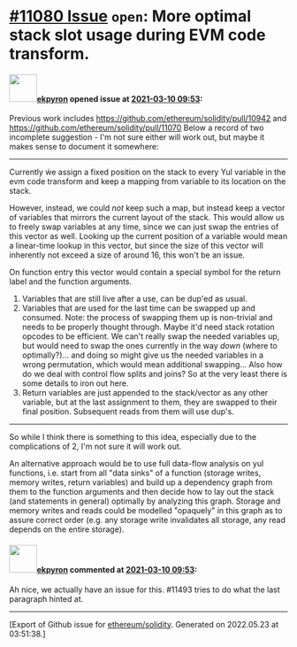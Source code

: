 # [\#11080 Issue](https://github.com/ethereum/solidity/issues/11080) `open`: More optimal stack slot usage during EVM code transform.

#### <img src="https://avatars.githubusercontent.com/u/1347491?v=4" width="50">[ekpyron](https://github.com/ekpyron) opened issue at [2021-03-10 09:53](https://github.com/ethereum/solidity/issues/11080):

Previous work includes https://github.com/ethereum/solidity/pull/10942 and https://github.com/ethereum/solidity/pull/11070
Below a record of two incomplete suggestion - I'm not sure either will work out, but maybe it makes sense to document it somewhere:

--------
Currently ẃe assign a fixed position on the stack to every Yul variable in the evm code transform and keep a mapping from variable to its location on the stack.

However, instead, we could *not* keep such a map, but instead keep a vector of variables that mirrors the current layout of the stack. This would allow us to freely swap variables at any time, since we can just swap the entries of this vector as well. Looking up the current position of a variable would mean a linear-time lookup in this vector, but since the size of this vector will inherently not exceed a size of around 16, this won't be an issue.

On function entry this vector would contain a special symbol for the return label and the function arguments.

1. Variables that are still live after a use, can be dup'ed as usual.
2. Variables that are used for the last time can be swapped up and consumed. Note: the process of swapping them up is non-trivial and needs to be properly thought through. Maybe it'd need stack rotation opcodes to be efficient. We can't really swap the needed variables up, but would need to swap the ones currently in the way *down* (where to optimally?)... and doing so might give us the needed variables in a wrong permutation, which would mean additional swapping... Also how do we deal with control flow splits and joins? So at the very least there is some details to iron out here.
3. Return variables are just appended to the stack/vector as any other variable, but at the last assignment to them, they are swapped to their final position. Subsequent reads from them will use dup's.

---------
So while I think there is something to this idea, especially due to the complications of 2, I'm not sure it will work out.

An alternative approach would be to use full data-flow analysis on yul functions, i.e. start from all "data sinks" of a function (storage writes, memory writes, return variables) and build up a dependency graph from them to the function arguments and then decide how to lay out the stack (and statements in general) optimally by analyzing this graph. Storage and memory writes and reads could be modelled "opaquely" in this graph as to assure correct order (e.g. any storage write invalidates all storage, any read depends on the entire storage).

#### <img src="https://avatars.githubusercontent.com/u/1347491?v=4" width="50">[ekpyron](https://github.com/ekpyron) commented at [2021-03-10 09:53](https://github.com/ethereum/solidity/issues/11080#issuecomment-859133034):

Ah nice, we actually have an issue for this. #11493 tries to do what the last paragraph hinted at.


-------------------------------------------------------------------------------



[Export of Github issue for [ethereum/solidity](https://github.com/ethereum/solidity). Generated on 2022.05.23 at 03:51:38.]
